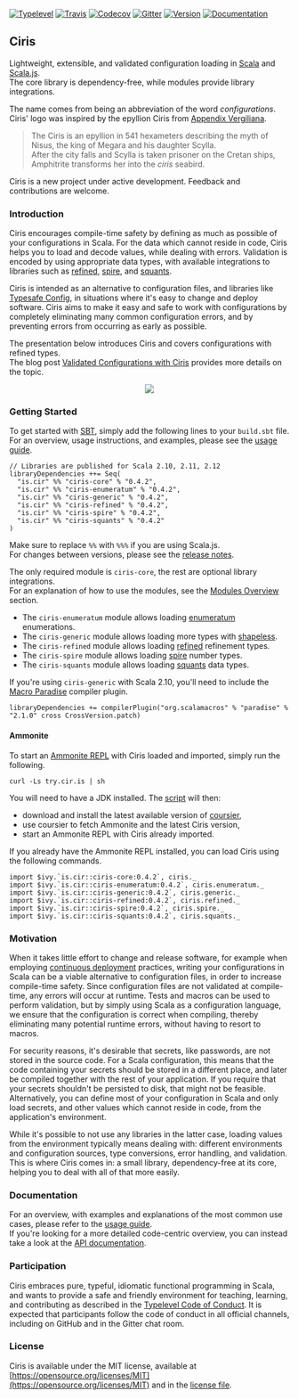 [![Typelevel](https://img.shields.io/badge/typelevel-library-fd3d50.svg)](https://typelevel.org/projects/#ciris) [![Travis](https://img.shields.io/travis/vlovgr/ciris/master.svg)](https://travis-ci.org/vlovgr/ciris) [![Codecov](https://img.shields.io/codecov/c/github/vlovgr/ciris.svg)](https://codecov.io/gh/vlovgr/ciris) [![Gitter](https://img.shields.io/gitter/room/vlovgr/ciris.svg?colorB=36bc97)](https://gitter.im/vlovgr/ciris) [![Version](https://img.shields.io/maven-central/v/is.cir/ciris-core_2.12.svg?color=blue&label=version)](https://index.scala-lang.org/vlovgr/ciris) [![Documentation](https://img.shields.io/maven-central/v/is.cir/ciris-core_2.12.svg?color=blue&label=docs)](https://cir.is/api)

## Ciris
Lightweight, extensible, and validated configuration loading in [Scala][scala] and [Scala.js][scalajs].  
The core library is dependency-free, while modules provide library integrations.

The name comes from being an abbreviation of the word _configurations_.  
Ciris' logo was inspired by the epyllion Ciris from [Appendix Vergiliana](https://en.wikipedia.org/wiki/Appendix_Vergiliana#Ciris_.28.22The_Sea-Bird.22.29).

> The Ciris is an epyllion in 541 hexameters describing the myth of Nisus, the king of Megara and his daughter Scylla.<br/>
> After the city falls and Scylla is taken prisoner on the Cretan ships, Amphitrite transforms her into the _ciris_ seabird.

Ciris is a new project under active development. Feedback and contributions are welcome.

### Introduction
Ciris encourages compile-time safety by defining as much as possible of your configurations in Scala. For the data which cannot reside in code, Ciris helps you to load and decode values, while dealing with errors. Validation is encoded by using appropriate data types, with available integrations to libraries such as [refined][refined], [spire][spire], and [squants][squants].

Ciris is intended as an alternative to configuration files, and libraries like [Typesafe Config](https://github.com/typesafehub/config), in situations where it's easy to change and deploy software. Ciris aims to make it easy and safe to work with configurations by completely eliminating many common configuration errors, and by preventing errors from occurring as early as possible.

The presentation below introduces Ciris and covers configurations with refined types.  
The blog post [Validated Configurations with Ciris](https://typelevel.org/blog/2017/06/21/ciris.html) provides more details on the topic.

<p align="center">
  <a href="https://www.youtube.com/watch?v=C3ciegxMAqA">
    <img src="https://i.imgur.com/OaCPYsv.png"/>
  </a>
</p>

### Getting Started
To get started with [SBT][sbt], simply add the following lines to your `build.sbt` file.  
For an overview, usage instructions, and examples, please see the [usage guide](https://cir.is/docs/basics).

```
// Libraries are published for Scala 2.10, 2.11, 2.12
libraryDependencies ++= Seq(
  "is.cir" %% "ciris-core" % "0.4.2",
  "is.cir" %% "ciris-enumeratum" % "0.4.2",
  "is.cir" %% "ciris-generic" % "0.4.2",
  "is.cir" %% "ciris-refined" % "0.4.2",
  "is.cir" %% "ciris-spire" % "0.4.2",
  "is.cir" %% "ciris-squants" % "0.4.2"
)
```

Make sure to replace `%%` with `%%%` if you are using Scala.js.  
For changes between versions, please see the [release notes](https://github.com/vlovgr/ciris/releases).

The only required module is `ciris-core`, the rest are optional library integrations.  
For an explanation of how to use the modules, see the [Modules Overview](https://cir.is/docs/modules) section.

- The `ciris-enumeratum` module allows loading [enumeratum][enumeratum] enumerations.
- The `ciris-generic` module allows loading more types with [shapeless][shapeless].
- The `ciris-refined` module allows loading [refined][refined] refinement types.
- The `ciris-spire` module allows loading [spire][spire] number types.
- The `ciris-squants` module allows loading [squants][squants] data types.

If you're using `ciris-generic` with Scala 2.10, you'll need to include the [Macro Paradise](http://docs.scala-lang.org/overviews/macros/paradise.html) compiler plugin.

```
libraryDependencies += compilerPlugin("org.scalamacros" % "paradise" % "2.1.0" cross CrossVersion.patch)
```

#### Ammonite
To start an [Ammonite REPL](http://www.lihaoyi.com/Ammonite/#Ammonite-REPL) with Ciris loaded and imported, simply run the following.
```
curl -Ls try.cir.is | sh
```
You will need to have a JDK installed. The [script](https://try.cir.is) will then:
* download and install the latest available version of [coursier](https://github.com/coursier/coursier),
* use coursier to fetch Ammonite and the latest Ciris version,
* start an Ammonite REPL with Ciris already imported.

If you already have the Ammonite REPL installed, you can load Ciris using the following commands.
```
import $ivy.`is.cir::ciris-core:0.4.2`, ciris._
import $ivy.`is.cir::ciris-enumeratum:0.4.2`, ciris.enumeratum._
import $ivy.`is.cir::ciris-generic:0.4.2`, ciris.generic._
import $ivy.`is.cir::ciris-refined:0.4.2`, ciris.refined._
import $ivy.`is.cir::ciris-spire:0.4.2`, ciris.spire._
import $ivy.`is.cir::ciris-squants:0.4.2`, ciris.squants._
```

### Motivation
When it takes little effort to change and release software, for example when employing [continuous deployment](https://www.agilealliance.org/glossary/continuous-deployment/) practices, writing your configurations in Scala can be a viable alternative to configuration files, in order to increase compile-time safety. Since configuration files are not validated at compile-time, any errors will occur at runtime. Tests and macros can be used to perform validation, but by simply using Scala as a configuration language, we ensure that the configuration is correct when compiling, thereby eliminating many potential runtime errors, without having to resort to macros.

For security reasons, it's desirable that secrets, like passwords, are not stored in the source code. For a Scala configuration, this means that the code containing your secrets should be stored in a different place, and later be compiled together with the rest of your application. If you require that your secrets shouldn't be persisted to disk, that might not be feasible. Alternatively, you can define most of your configuration in Scala and only load secrets, and other values which cannot reside in code, from the application's environment.

While it's possible to not use any libraries in the latter case, loading values from the environment typically means dealing with: different environments and configuration sources, type conversions, error handling, and validation. This is where Ciris comes in: a small library, dependency-free at its core, helping you to deal with all of that more easily.

### Documentation
For an overview, with examples and explanations of the most common use cases, please refer to the [usage guide](https://cir.is/docs/basics).  
If you're looking for a more detailed code-centric overview, you can instead take a look at the [API documentation](https://cir.is/api).

### Participation
Ciris embraces pure, typeful, idiomatic functional programming in Scala, and wants to provide a safe and friendly environment for teaching, learning, and contributing as described in the [Typelevel Code of Conduct](http://typelevel.org/conduct.html). It is expected that participants follow the code of conduct in all official channels, including on GitHub and in the Gitter chat room.

### License
Ciris is available under the MIT license, available at [https://opensource.org/licenses/MIT](https://opensource.org/licenses/MIT) and in the [license file](https://github.com/vlovgr/ciris/blob/master/license.txt).

[enumeratum]: https://github.com/lloydmeta/enumeratum
[refined]: https://github.com/fthomas/refined
[shapeless]: https://github.com/milessabin/shapeless
[spire]: https://github.com/non/spire
[squants]: https://github.com/typelevel/squants
[sbt]: http://www.scala-sbt.org
[scala]: http://www.scala-lang.org
[scalajs]: https://www.scala-js.org
